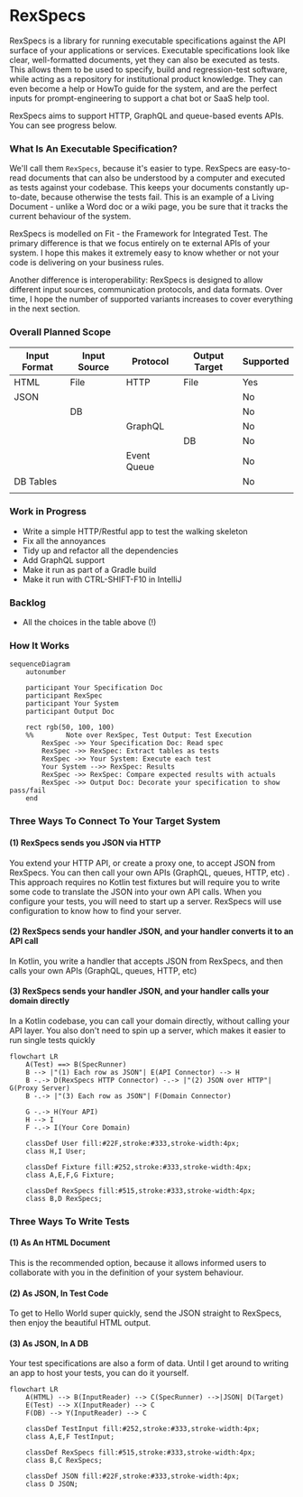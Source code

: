 # RexSpecs

RexSpecs is a library for running executable specifications against the API surface of your applications or services. 
Executable specifications look like clear, well-formatted documents, yet they can also be executed as tests. This allows 
them to be used to specify, build and regression-test software, while acting as a repository for institutional product 
knowledge. They can even become a help or HowTo guide for the system, and are the perfect inputs for prompt-engineering 
to support a chat bot or SaaS help tool.

RexSpecs aims to support HTTP, GraphQL and queue-based events APIs. You can see progress below.

### What Is An Executable Specification?

We'll call them `RexSpecs`, because it's easier to type. RexSpecs are easy-to-read
documents that can also be understood by a computer and executed as tests against your codebase.
This keeps your documents constantly up-to-date, because otherwise the tests fail. This is an 
example of a Living Document - unlike a Word doc or a wiki page, you be sure that it tracks the
current behaviour of the system.

RexSpecs is modelled on Fit - the Framework for Integrated Test. The primary difference is that 
we focus entirely on te external APIs of your system. I hope this makes it extremely easy to 
know whether or not your code is delivering on your business rules.

Another difference is interoperability: RexSpecs is designed to allow different input sources, 
communication protocols, and data formats. Over time, I hope the number of supported variants
increases to cover everything in the next section.

### Overall Planned Scope

| Input Format | Input Source | Protocol    | Output Target | Supported |
|--------------|--------------|-------------|---------------|-----------|
| HTML         | File         | HTTP        | File          | Yes       |
| JSON         |              |             |               | No        |
|              | DB           |             |               | No        |
|              |              | GraphQL     |               | No        |
|              |              |             | DB            | No        |
|              |              | Event Queue |               | No        |
| DB Tables    |              |             |               | No        |
|              |              |             |               |           |

### Work in Progress

* Write a simple HTTP/Restful app to test the walking skeleton
* Fix all the annoyances
* Tidy up and refactor all the dependencies
* Add GraphQL support
* Make it run as part of a Gradle build
* Make it run with CTRL-SHIFT-F10 in IntelliJ

### Backlog

* All the choices in the table above (!)

### How It Works

```mermaid
sequenceDiagram
    autonumber

    participant Your Specification Doc
    participant RexSpec
    participant Your System
    participant Output Doc

    rect rgb(50, 100, 100)
    %%        Note over RexSpec, Test Output: Test Execution
        RexSpec ->> Your Specification Doc: Read spec
        RexSpec ->> RexSpec: Extract tables as tests
        RexSpec ->> Your System: Execute each test
        Your System -->> RexSpec: Results
        RexSpec ->> RexSpec: Compare expected results with actuals
        RexSpec ->> Output Doc: Decorate your specification to show pass/fail
    end
```

### Three Ways To Connect To Your Target System

#### (1) RexSpecs sends you JSON via HTTP
You extend your HTTP API, or create a proxy one, to accept JSON from RexSpecs. You can then call your own APIs (GraphQL,
queues, HTTP, etc) . This approach requires no Kotlin test fixtures but will require you to write some code to translate
the JSON into your own API calls. When you configure your tests, you will need to start up a server. RexSpecs will use
configuration to know how to find your server.

#### (2) RexSpecs sends your handler JSON, and your handler converts it to an API call
In Kotlin, you write a handler that accepts JSON from RexSpecs, and then calls your own APIs (GraphQL, queues, HTTP, etc)

#### (3) RexSpecs sends your handler JSON, and your handler calls your domain directly
In a Kotlin codebase, you can call your domain directly, without calling your API layer. You also don't need to spin up a server, which makes it easier to run single tests quickly

```mermaid
flowchart LR
    A(Test) ==> B(SpecRunner)
    B --> |"(1) Each row as JSON"| E(API Connector) --> H
    B -.-> D(RexSpecs HTTP Connector) -.-> |"(2) JSON over HTTP"| G(Proxy Server)
    B -.-> |"(3) Each row as JSON"| F(Domain Connector)

    G -.-> H(Your API)
    H --> I
    F -.-> I(Your Core Domain)

    classDef User fill:#22F,stroke:#333,stroke-width:4px;
    class H,I User;
    
    classDef Fixture fill:#252,stroke:#333,stroke-width:4px;
    class A,E,F,G Fixture;
    
    classDef RexSpecs fill:#515,stroke:#333,stroke-width:4px;
    class B,D RexSpecs;
```

### Three Ways To Write Tests

#### (1) As An HTML Document
This is the recommended option, because it allows informed users to collaborate with you in the definition of your system behaviour. 

#### (2) As JSON, In Test Code
To get to Hello World super quickly, send the JSON straight to RexSpecs, then enjoy the beautiful HTML output.

#### (3) As JSON, In A DB
Your test specifications are also a form of data. Until I get around to writing an app to host your tests, you can do it yourself. 


```mermaid
flowchart LR
    A(HTML) --> B(InputReader) --> C(SpecRunner) -->|JSON| D(Target)
    E(Test) --> X(InputReader) --> C
    F(DB) --> Y(InputReader) --> C

    classDef TestInput fill:#252,stroke:#333,stroke-width:4px;
    class A,E,F TestInput;

    classDef RexSpecs fill:#515,stroke:#333,stroke-width:4px;
    class B,C RexSpecs;

    classDef JSON fill:#22F,stroke:#333,stroke-width:4px;
    class D JSON;
```
